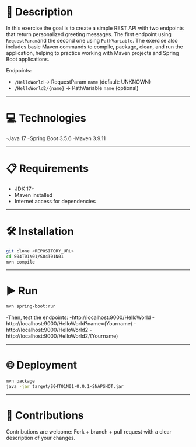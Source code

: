 # 📄 Description

In this exercise the goal is to create a simple REST API with two endpoints that return personalized greeting messages. The first endpoint using `RequestParam`and the second one using `PathVariable`.
The exercise also includes basic Maven commands to compile, package, clean, and run the application, helping to practice working with Maven projects and Spring Boot applications.

Endpoints:
- `/HelloWorld` → RequestParam `name` (default: UNKNOWN)
- `/HelloWorld2/{name}` → PathVariable `name` (optional)

---

# 💻 Technologies

-Java 17
-Spring Boot 3.5.6
-Maven 3.9.11

---

# 📋 Requirements

- JDK 17+  
- Maven installed  
- Internet access for dependencies

---

# 🛠️ Installation

```bash
git clone <REPOSITORY_URL>
cd S04T01N01/S04T01N01
mvn compile
```
---

# ▶️ Run
```bash
mvn spring-boot:run
```
-Then, test the endpoints:
-http://localhost:9000/HelloWorld
-http://localhost:9000/HelloWorld?name=(Yourname)
-http://localhost:9000/HelloWorld2
-http://localhost:9000/HelloWorld2/(Yourname)

---

# 🌐 Deployment
```bash
mvn package
java -jar target/S04T01N01-0.0.1-SNAPSHOT.jar
```
---

# 🤝 Contributions
Contributions are welcome: Fork + branch + pull request with a clear description of your changes.





